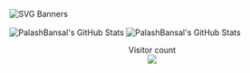 ![SVG Banners](https://svg-banners.vercel.app/api?type=glitch&text1=Hi%2C%20I'm%20Palash&width=1800&height=300)

<img align="center" src="https://github-readme-stats.vercel.app/api?username=PalashBansal" alt="PalashBansal's GitHub Stats" />
 
<img align="center" src="https://github-readme-stats.vercel.app/api/top-langs/?username=PalashBansal&layout=compact" alt="PalashBansal's GitHub Stats" />
   
<p align="center"> 
  Visitor count<br>
  <img src="https://profile-counter.glitch.me/PalashBansal/count.svg" />
</p>